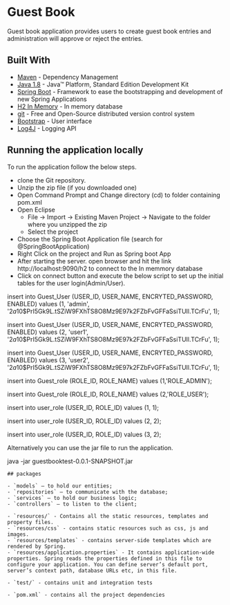 # Guest Book

Guest book application provides users to create guest book entries and administration will approve or reject the entries.

## Built With

* [Maven](https://maven.apache.org/) - Dependency Management
* [Java 1.8](http://www.oracle.com/technetwork/java/javase/downloads/jdk8-downloads-2133151.html) - Java™ Platform, Standard Edition Development Kit 
* [Spring Boot](https://spring.io/projects/spring-boot) - Framework to ease the bootstrapping and development of new Spring Applications
* [H2 In Memory](https://www.h2database.com) - In memory database
* [git](https://git-scm.com/) - Free and Open-Source distributed version control system 
* [Bootstrap](https://getbootstrap.com) - User interface
* [Log4J](https://logging.apache.org/log4j/2.x/) - Logging API


## Running the application locally

To run the application follow the below steps.

- clone the Git repository.
- Unzip the zip file (if you downloaded one)
- Open Command Prompt and Change directory (cd) to folder containing pom.xml
- Open Eclipse 
   - File -> Import -> Existing Maven Project -> Navigate to the folder where you unzipped the zip
   - Select the project
- Choose the Spring Boot Application file (search for @SpringBootApplication)
- Right Click on the project and Run as Spring boot App
- After starting the server. open browser and hit the link http://localhost:9090/h2 to connect to the In memmory database
- Click on connect button and execute the below script to set up the initial tables for the user login(Admin/User).

insert into Guest_User (USER_ID, USER_NAME, ENCRYTED_PASSWORD, ENABLED)
values (1, 'admin', '$2a$10$PrI5Gk9L.tSZiW9FXhTS8O8Mz9E97k2FZbFvGFFaSsiTUIl.TCrFu', 1);
 
insert into Guest_User (USER_ID, USER_NAME, ENCRYTED_PASSWORD, ENABLED)
values (2, 'user1', '$2a$10$PrI5Gk9L.tSZiW9FXhTS8O8Mz9E97k2FZbFvGFFaSsiTUIl.TCrFu', 1);

insert into Guest_User (USER_ID, USER_NAME, ENCRYTED_PASSWORD, ENABLED)
values (3, 'user2', '$2a$10$PrI5Gk9L.tSZiW9FXhTS8O8Mz9E97k2FZbFvGFFaSsiTUIl.TCrFu', 1); 

 
insert into Guest_role (ROLE_ID, ROLE_NAME)
values (1,'ROLE_ADMIN');
 
insert into Guest_role (ROLE_ID, ROLE_NAME)
values (2,'ROLE_USER');
 

 
insert into user_role (USER_ID, ROLE_ID)
values (1, 1);
 
insert into user_role (USER_ID, ROLE_ID)
values (2, 2);

insert into user_role (USER_ID, ROLE_ID)
values (3, 2);



Alternatively you can use the jar file to run the application.

java -jar guestbooktest-0.0.1-SNAPSHOT.jar
```
## packages

- `models` — to hold our entities;
- `repositories` — to communicate with the database;
- `services` — to hold our business logic;
- `controllers` — to listen to the client;

- `resources/` - Contains all the static resources, templates and property files.
- `resources/css` - contains static resources such as css, js and images.
- `resources/templates` - contains server-side templates which are rendered by Spring.
- `resources/application.properties` - It contains application-wide properties. Spring reads the properties defined in this file to configure your application. You can define server’s default port, server’s context path, database URLs etc, in this file.

- `test/` - contains unit and integration tests

- `pom.xml` - contains all the project dependencies